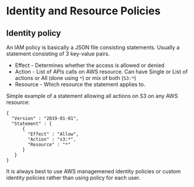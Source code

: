 # Identity and Resource Policies

## Identity policy
An IAM policy is basically a JSON file consisting statements. Usually a statement consisting of 3 key-value pairs.
* Effect - Determines whether the access is allowed or denied
* Action - List of APIs calls on AWS resource. Can have Single or List of actions or All (done using `*`) or mix of both (`S3:*`)
* Resource - Which resource the statement applies to.

Simple example of a statement allowing all actions on S3 on any AWS resource:
```
{ 
  "Version" : "2019-01-01",
  "Statement" : {
      {
        "Effect" : "Allow",
        "Action" : "s3:*",
        "Resource" : "*"
      }
   }
}
```

It is always best to use AWS managemened identity policies or custom identity policies rather than using policy for each user.

